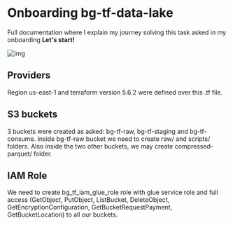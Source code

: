 # Onboarding bg-tf-data-lake

Full documentation where I explain my journey solving this task asked in my onboarding **Let's start!**

![img](https://handbook.edrans.com/assets/img/DiagramasArquitecturaServerlessDataLake_II.82d78f8f.jpg)

## Providers

Region us-east-1 and terraform version 5.6.2 were defined over this .tf file.

## S3 buckets

3 buckets were created as asked: bg-tf-raw, bg-tf-staging and bg-tf-consume. Inside bg-tf-raw bucket we need to create raw/ and scripts/ folders. Also inside the two other buckets, we may create compressed-parquet/ folder.

## IAM Role

We need to create bg_tf_iam_glue_role role with glue service role and full access (GetObject, PutObject, ListBucket, DeleteObject, GetEncryptionConfiguration, GetBucketRequestPayment, GetBucketLocation) to all our buckets.
